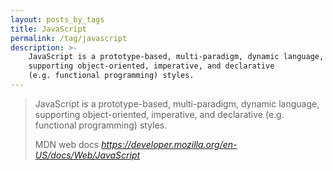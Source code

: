 ```yaml
---
layout: posts_by_tags
title: JavaScript
permalink: /tag/javascript
description: >-
    JavaScript is a prototype-based, multi-paradigm, dynamic language,
    supporting object-oriented, imperative, and declarative
    (e.g. functional programming) styles.
---
```

<blockquote>
  <p>
    JavaScript is a prototype-based, multi-paradigm, dynamic language,
    supporting object-oriented, imperative, and declarative
    (e.g. functional programming) styles.
  </p>
  <footer>
    MDN web docs
    <cite title="JavaScript">
      <a href="https://developer.mozilla.org/en-US/docs/Web/JavaScript">
        https://developer.mozilla.org/en-US/docs/Web/JavaScript
      </a>
    </cite>
  </footer>
</blockquote>
